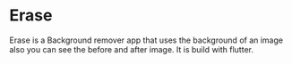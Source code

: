 # Erase

Erase is a Background remover app that uses the background of an image also you can see the before and after image. It is build with flutter.